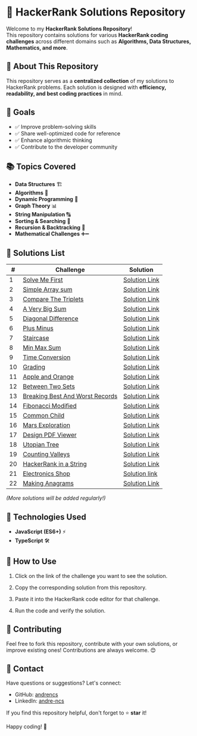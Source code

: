 # 🚀 HackerRank Solutions Repository

Welcome to my **HackerRank Solutions Repository**!  
This repository contains solutions for various **HackerRank coding challenges** across different domains such as **Algorithms, Data Structures, Mathematics, and more**.

## 📌 About This Repository

This repository serves as a **centralized collection** of my solutions to HackerRank problems. Each solution is designed with **efficiency, readability, and best coding practices** in mind.

## 🎯 Goals

- ✅ Improve problem-solving skills
- ✅ Share well-optimized code for reference
- ✅ Enhance algorithmic thinking
- ✅ Contribute to the developer community

## 📚 Topics Covered

- **Data Structures** 🏗️
- **Algorithms** 🔢
- **Dynamic Programming** 🚀
- **Graph Theory** 📊
- **String Manipulation** 🔠
- **Sorting & Searching** 🔎
- **Recursion & Backtracking** 🔁
- **Mathematical Challenges** ➕➖

## 📝 Solutions List

| #   | Challenge                                                                                            | Solution                                                                            |
| --- | ---------------------------------------------------------------------------------------------------- | ----------------------------------------------------------------------------------- |
| 1   | [Solve Me First](https://hackerrank.com/challenges/solve-me-first)                                   | [Solution Link](./Prepare/Algorithms/Warmup/SolveMeFirst.ts)                        |
| 2   | [Simple Array sum](https://hackerrank.com/challenges/simple-array-sum)                               | [Solution Link](./Prepare/Algorithms/Warmup/SimpleArraySum.ts)                      |
| 3   | [Compare The Triplets](https://hackerrank.com/challenges/compare-the-triplets)                       | [Solution Link](./Prepare/Algorithms/Warmup/CompareTheTriplets.ts)                  |
| 4   | [A Very Big Sum](https://hackerrank.com/challenges/a-very-big-sum)                                   | [Solution Link](./Prepare/Algorithms/Warmup/AVeryBigSum.ts)                         |
| 5   | [Diagonal Difference](https://hackerrank.com/challenges/diagonal-difference/)                        | [Solution Link](./Prepare/Algorithms/Warmup/DiagonalDifference.ts)                  |
| 6   | [Plus Minus](https://hackerrank.com/challenges/plus-minus/)                                          | [Solution Link](./Prepare/Algorithms/Warmup/PlusMinus.ts)                           |
| 7   | [Staircase](https://hackerrank.com/challenges/staircase/)                                            | [Solution Link](./Prepare/Algorithms/Warmup/Staircase.ts)                           |
| 8   | [Min Max Sum](https://hackerrank.com/challenges/mini-max-sum)                                        | [Solution Link](./Prepare/Algorithms/Warmup/MinMaxSum.ts)                           |
| 9   | [Time Conversion](https://hackerrank.com/challenges/time-conversion)                                 | [Solution Link](./Prepare/Algorithms/Warmup/TimeConversion.ts)                      |
| 10  | [Grading](https://hackerrank.com/challenges/grading)                                                 | [Solution Link](./Prepare/Algorithms/Implementation/Grading.ts)                     |
| 11  | [Apple and Orange](https://hackerrank.com/challenges/apple-and-orange)                               | [Solution Link](./Prepare/Algorithms/Implementation/AppleAndOrange.ts)              |
| 12  | [Between Two Sets](https://hackerrank.com/challenges/between-two-sets)                               | [Solution Link](./Prepare/Algorithms/Implementation/BetweenTwoSets.ts)              |
| 13  | [Breaking Best And Worst Records](https://hackerrank.com/challenges/breaking-best-and-worst-records) | [Solution Link](./Prepare/Algorithms/Implementation/BreakingBestAndWorstRecords.ts) |
| 14  | [Fibonacci Modified](https://hackerrank.com/challenges/fibonacci-modified)                           | [Solution Link](./Dynamic%20programing/FibonacciModified.ts)                        |
| 15  | [Common Child](https://hackerrank.com/challenges/common-child)                                       | [Solution Link](./String/CommonChild.ts)                                            |
| 16  | [Mars Exploration](https://hackerrank.com/challenges/mars-exploration)                               | [Solution Link](./String/MarsExploration.ts)                                        |
| 17  | [Design PDF Viewer](https://hackerrank.com/challenges/designer-pdf-viewer)                           | [Solution Link](./Implementation/DesignPDFViewer.ts)                                |
| 18  | [Utopian Tree](https://hackerrank.com/challenges/utopian-tree)                                       | [Solution Link](./Implementation/UtopianTree.ts)                                    |
| 19  | [Counting Valleys](https://hackerrank.com/challenges/counting-valleys)                               | [Solution Link](./Implementation/CountingValleys.ts)                                |
| 20  | [HackerRank in a String](https://hackerrank.com/challenges/hackerrank-in-a-string)                   | [Solution Link](./String/HackerRankInAString.ts)                                    |
| 21  | [Electronics Shop](https://hackerrank.com/challenges/electronics-shop)                               | [Solution link](./Implementation/EletronicsShop.ts)                                 |
| 22  | [Making Anagrams](https://hackerrank.com/challenges/making-anagrams)                                 | [Solution Link](./String/MakingAnagrams.ts)                                         |

_(More solutions will be added regularly!)_

## 🔧 Technologies Used

- **JavaScript (ES6+)** ⚡
- **TypeScript** 🛠️

## 🚀 How to Use

1. Click on the link of the challenge you want to see the solution.

2. Copy the corresponding solution from this repository.

3. Paste it into the HackerRank code editor for that challenge.

4. Run the code and verify the solution.

## 🌟 Contributing

Feel free to fork this repository, contribute with your own solutions, or improve existing ones! Contributions are always welcome. 😊

## 📩 Contact

Have questions or suggestions? Let's connect:

- GitHub: [andrencs](https://github.com/andrencs)
- LinkedIn: [andre-ncs](https://linkedin.com/in/andre-ncs/)

If you find this repository helpful, don't forget to ⭐ **star** it!

Happy coding! 🚀
